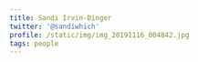 ```yaml
---
title: Sandi Irvin-Dinger
twitter: '@sandiwhich'
profile: /static/img/img_20191116_004842.jpg
tags: people
---
```


